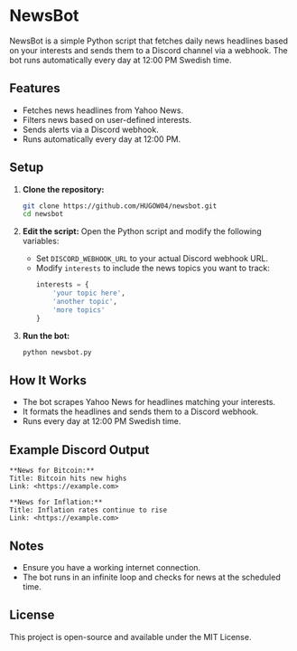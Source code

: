 # NewsBot

NewsBot is a simple Python script that fetches daily news headlines based on your interests and sends them to a Discord channel via a webhook. The bot runs automatically every day at 12:00 PM Swedish time.

## Features
- Fetches news headlines from Yahoo News.
- Filters news based on user-defined interests.
- Sends alerts via a Discord webhook.
- Runs automatically every day at 12:00 PM.

## Setup

1. **Clone the repository:**
   ```bash
   git clone https://github.com/HUGOW04/newsbot.git
   cd newsbot
   ```

2. **Edit the script:**
   Open the Python script and modify the following variables:
   
   - Set `DISCORD_WEBHOOK_URL` to your actual Discord webhook URL.
   - Modify `interests` to include the news topics you want to track:
     ```python
     interests = { 
         'your topic here',
         'another topic',
         'more topics'
     }
     ```

3. **Run the bot:**
   ```bash
   python newsbot.py
   ```

## How It Works
- The bot scrapes Yahoo News for headlines matching your interests.
- It formats the headlines and sends them to a Discord webhook.
- Runs every day at 12:00 PM Swedish time.

## Example Discord Output
```
**News for Bitcoin:**
Title: Bitcoin hits new highs
Link: <https://example.com>

**News for Inflation:**
Title: Inflation rates continue to rise
Link: <https://example.com>
```

## Notes
- Ensure you have a working internet connection.
- The bot runs in an infinite loop and checks for news at the scheduled time.

## License
This project is open-source and available under the MIT License.

